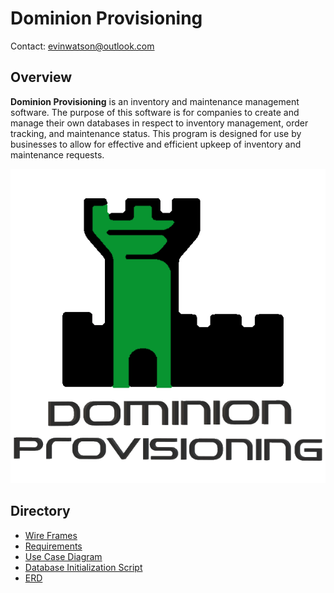# Dominion Provisioning

Contact: evinwatson@outlook.com

## Overview
**Dominion Provisioning** is an inventory and maintenance management software. The purpose of this software is for companies to create and manage their own databases in respect to inventory management, order tracking, and maintenance status. This program is designed for use by businesses to allow for effective and efficient upkeep of inventory and maintenance requests.

![Logo](/Docs/Logo.png)

## Directory
- [Wire Frames](/Docs/Wireframes)
- [Requirements](/Docs/Requirements.md)
- [Use Case Diagram](/Docs/UseCaseDiagram.jpeg)
- [Database Initialization Script](/Database/DatabaseInitScript.sql)
- [ERD](/Database/DatabaseEntityDiagram.jpg)


